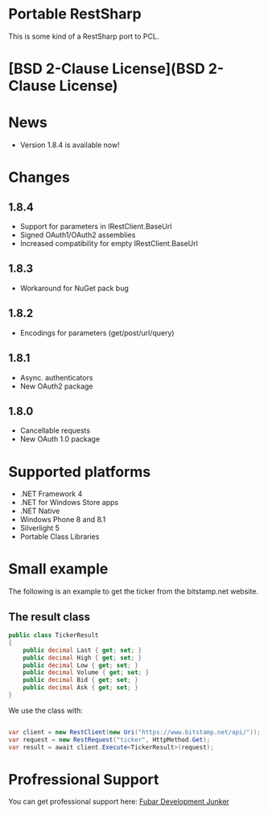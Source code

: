# Portable RestSharp #

This is some kind of a RestSharp port to PCL.

# [BSD 2-Clause License](BSD 2-Clause License) #

# News #

* Version 1.8.4 is available now!

# Changes #

## 1.8.4 ##

* Support for parameters in IRestClient.BaseUrl
* Signed OAuth1/OAuth2 assemblies
* Increased compatibility for empty IRestClient.BaseUrl

## 1.8.3 ##

* Workaround for NuGet pack bug

## 1.8.2 ##

* Encodings for parameters (get/post/url/query)

## 1.8.1 ##

* Async. authenticators
* New OAuth2 package

## 1.8.0 ##

* Cancellable requests
* New OAuth 1.0 package

# Supported platforms

* .NET Framework 4
* .NET for Windows Store apps
* .NET Native
* Windows Phone 8 and 8.1
* Silverlight 5
* Portable Class Libraries

# Small example

The following is an example to get the ticker from the bitstamp.net website.

## The result class
```csharp
public class TickerResult
{
	public decimal Last { get; set; }
	public decimal High { get; set; }
	public decimal Low { get; set; }
	public decimal Volume { get; set; }
	public decimal Bid { get; set; }
	public decimal Ask { get; set; }
}
```

We use the class with:

```csharp

var client = new RestClient(new Uri("https://www.bitstamp.net/api/"));
var request = new RestRequest("ticker", HttpMethod.Get);
var result = await client.Execute<TickerResult>(request);
```

# Profressional Support #

You can get professional support here: [Fubar Development Junker](https://www.fubar-dev.de)
